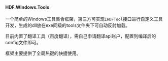 #### HDF.Windows.Tools

一个简单的Windows工具集合框架，第三方可实现`IHDFTool`接口进行自定义工具开发，生成的dll放在exe同级的tools文件夹下可自动反射加载。

目前内置了翻译工具（百度翻译），需自己申请翻译api账户，配置到编译后的config文件即可。  

框架主要提供了全局热键的快捷使用。